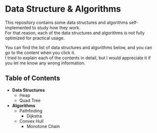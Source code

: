 # Data Structure & Algorithms
This repository contains some data structures and algorithms self-implemented to study how they work.\
For that reason, each of the data structures and algorithms is not fully optimized for practical usage.

You can find the list of data structures and algorithms below, and you can go to the content when you click it.\
I tried to explain each of the contents in detail, but I would appreciate it if you let me know any wrong information.

## Table of Contents
- <b>Data Structures</b>
    - Heap
    - Quad Tree
- <b>Algorithms</b>
    - Pathfinding
        - Dijkstra
    - Convex Hull
        - Monotone Chain
